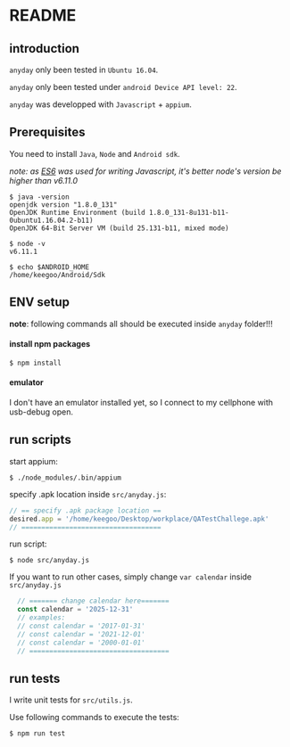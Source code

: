 # README

## introduction

`anyday` only been tested in `Ubuntu 16.04`.

`anyday` only been tested under `android Device API level: 22`.

`anyday` was developped with `Javascript` + `appium`.

## Prerequisites

You need to install `Java`, `Node` and `Android sdk`.

*note: as [ES6](https://github.com/lukehoban/es6features) was used for writing Javascript, it's better node's version be higher than v6.11.0* 

```shell
$ java -version
openjdk version "1.8.0_131"
OpenJDK Runtime Environment (build 1.8.0_131-8u131-b11-0ubuntu1.16.04.2-b11)
OpenJDK 64-Bit Server VM (build 25.131-b11, mixed mode)
```

```shell
$ node -v
v6.11.1
```

```shell
$ echo $ANDROID_HOME
/home/keegoo/Android/Sdk
```

## ENV setup

**note**: following commands all should be executed inside `anyday` folder!!!

#### install npm packages

```shell
$ npm install
```

#### emulator

I don't have an emulator installed yet, so I connect to my cellphone with usb-debug open.

## run scripts

start appium:

```shell
$ ./node_modules/.bin/appium
```

specify .apk location inside `src/anyday.js`:

```javascript
// == specify .apk package location ==
desired.app = '/home/keegoo/Desktop/workplace/QATestChallege.apk'
// =================================== 
```

run script:

```shell
$ node src/anyday.js
```

If you want to run other cases, simply change `var calendar` inside `src/anyday.js`

```javascript
  // ======= change calendar here=======
  const calendar = '2025-12-31'
  // examples: 
  // const calendar = '2017-01-31'
  // const calendar = '2021-12-01'
  // const calendar = '2000-01-01'
  // ===================================
```


## run tests

I write unit tests for `src/utils.js`. 

Use following commands to execute the tests:

```shell
$ npm run test
```